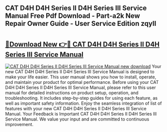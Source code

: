 ## CAT D4H D4H Series II D4H Series III Service Manual Free Pdf Download - Part-a2k New Repair Owner Guide - User Service Edition zqyII

# <h2><a href="http://bc85792.oget.top/?id=CAT+D4H+D4H+Series+II+D4H+Series+III+Service+Manual">🔗Download New 👉🔴 CAT D4H D4H Series II D4H Series III Service Manual</a></h2>

[![CAT D4H D4H Series II D4H Series III Service Manual new download](https://i.imgur.com/5g1atiW.png)](http://bc85792.oget.top/?id=CAT+D4H+D4H+Series+II+D4H+Series+III+Service+Manual)
Your new CAT D4H D4H Series II D4H Series III Service Manual is designed to make your life easier. This user manual shows you how to install, operate, and maintain your product for optimal performance. Before using your CAT D4H D4H Series II D4H Series III Service Manual, please refer to this user manual for detailed instructions on product setup, operation, and troubleshooting. It includes step-by-step guides for using each feature, as well as important safety information. Enjoy the seamless integration of list of features with your new CAT D4H D4H Series II D4H Series III Service Manual. Your Feedback is Important CAT D4H D4H Series II D4H Series III Service Manual. We value your input and are committed to continuous improvement.
